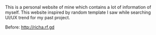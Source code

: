 This is a personal website of mine which contains a lot of information of myself. This website inspired by random template I saw while searching UI/UX trend for my past project.

Before: http://richa.rf.gd
